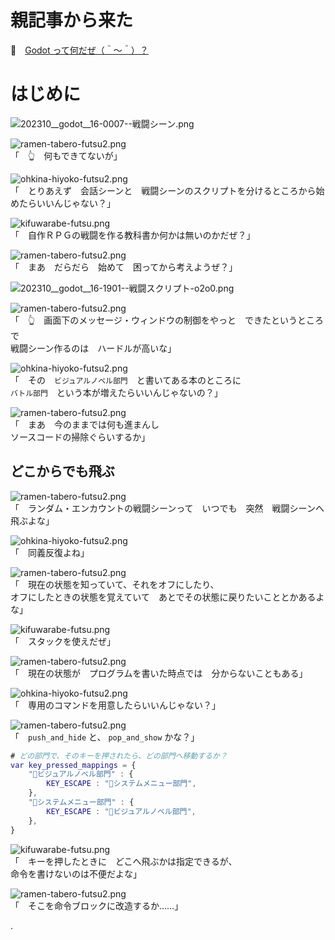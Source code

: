 # 親記事から来た

📖　[Godot って何だぜ（＾～＾）？](https://crieit.net/posts/Godot-65115761b6a17)  

# はじめに

![202310__godot__16-0007--戦闘シーン.png](https://crieit.now.sh/upload_images/df469dd17508e41db113151cb6cb95f9652d088e59449.png)  

![ramen-tabero-futsu2.png](https://crieit.now.sh/upload_images/d27ea8dcfad541918d9094b9aed83e7d61daf8532bbbe.png)  
「　👆　何もできてないが」  

![ohkina-hiyoko-futsu2.png](https://crieit.now.sh/upload_images/96fb09724c3ce40ee0861a0fd1da563d61daf8a09d9bc.png)  
「　とりあえず　会話シーンと　戦闘シーンのスクリプトを分けるところから始めたらいいんじゃない？」  

![kifuwarabe-futsu.png](https://crieit.now.sh/upload_images/beaf94b260ae2602ca8cf7f5bbc769c261daf8686dbda.png)  
「　自作ＲＰＧの戦闘を作る教科書か何かは無いのかだぜ？」  

![ramen-tabero-futsu2.png](https://crieit.now.sh/upload_images/d27ea8dcfad541918d9094b9aed83e7d61daf8532bbbe.png)  
「　まあ　だらだら　始めて　困ってから考えようぜ？」  

![202310__godot__16-1901--戦闘スクリプト-o2o0.png](https://crieit.now.sh/upload_images/b38042c51be510f660e9ee8f22704077652d0a30e3464.png)  

![ramen-tabero-futsu2.png](https://crieit.now.sh/upload_images/d27ea8dcfad541918d9094b9aed83e7d61daf8532bbbe.png)  
「　👆　画面下のメッセージ・ウィンドウの制御をやっと　できたというところで  
戦闘シーン作るのは　ハードルが高いな」  

![ohkina-hiyoko-futsu2.png](https://crieit.now.sh/upload_images/96fb09724c3ce40ee0861a0fd1da563d61daf8a09d9bc.png)  
「　その　`ビジュアルノベル部門`　と書いてある本のところに  
`バトル部門`　という本が増えたらいいんじゃないの？」  

![ramen-tabero-futsu2.png](https://crieit.now.sh/upload_images/d27ea8dcfad541918d9094b9aed83e7d61daf8532bbbe.png)  
「　まあ　今のままでは何も進まんし  
ソースコードの掃除ぐらいするか」  

## どこからでも飛ぶ

![ramen-tabero-futsu2.png](https://crieit.now.sh/upload_images/d27ea8dcfad541918d9094b9aed83e7d61daf8532bbbe.png)  
「　ランダム・エンカウントの戦闘シーンって　いつでも　突然　戦闘シーンへ飛ぶよな」  

![ohkina-hiyoko-futsu2.png](https://crieit.now.sh/upload_images/96fb09724c3ce40ee0861a0fd1da563d61daf8a09d9bc.png)  
「　同義反復よね」  

![ramen-tabero-futsu2.png](https://crieit.now.sh/upload_images/d27ea8dcfad541918d9094b9aed83e7d61daf8532bbbe.png)  
「　現在の状態を知っていて、それをオフにしたり、  
オフにしたときの状態を覚えていて　あとでその状態に戻りたいこととかあるよな」  

![kifuwarabe-futsu.png](https://crieit.now.sh/upload_images/beaf94b260ae2602ca8cf7f5bbc769c261daf8686dbda.png)  
「　スタックを使えだぜ」  

![ramen-tabero-futsu2.png](https://crieit.now.sh/upload_images/d27ea8dcfad541918d9094b9aed83e7d61daf8532bbbe.png)  
「　現在の状態が　プログラムを書いた時点では　分からないこともある」  

![ohkina-hiyoko-futsu2.png](https://crieit.now.sh/upload_images/96fb09724c3ce40ee0861a0fd1da563d61daf8a09d9bc.png)  
「　専用のコマンドを用意したらいいんじゃない？」  

![ramen-tabero-futsu2.png](https://crieit.now.sh/upload_images/d27ea8dcfad541918d9094b9aed83e7d61daf8532bbbe.png)  
「　`push_and_hide` と、 `pop_and_show` かな？」  

```gd
# どの部門で、そのキーを押されたら、どの部門へ移動するか？
var key_pressed_mappings = {
	"📗ビジュアルノベル部門" : {
		KEY_ESCAPE : "📗システムメニュー部門",
	},
	"📗システムメニュー部門" : {
		KEY_ESCAPE : "📗ビジュアルノベル部門",
	},
}
```

![kifuwarabe-futsu.png](https://crieit.now.sh/upload_images/beaf94b260ae2602ca8cf7f5bbc769c261daf8686dbda.png)  
「　キーを押したときに　どこへ飛ぶかは指定できるが、  
命令を書けないのは不便だよな」  

![ramen-tabero-futsu2.png](https://crieit.now.sh/upload_images/d27ea8dcfad541918d9094b9aed83e7d61daf8532bbbe.png)  
「　そこを命令ブロックに改造するか……」  

.